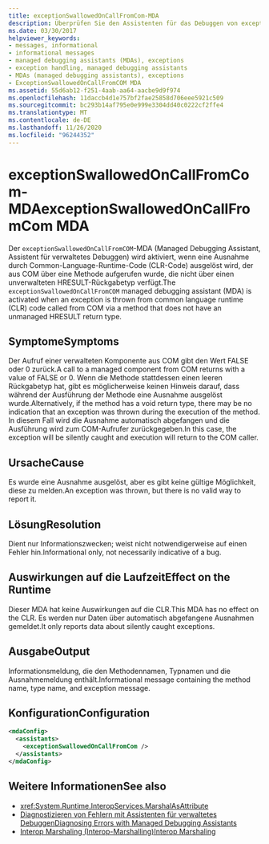 ```yaml
---
title: exceptionSwallowedOnCallFromCom-MDA
description: Überprüfen Sie den Assistenten für das Debuggen von exceptionschluchwedoncallfromcom in .net. Dieser MDA tritt auf, wenn eine Ausnahme ausgelöst wurde, aber es gibt keine gute Möglichkeit, Sie zu melden.
ms.date: 03/30/2017
helpviewer_keywords:
- messages, informational
- informational messages
- managed debugging assistants (MDAs), exceptions
- exception handling, managed debugging assistants
- MDAs (managed debugging assistants), exceptions
- ExceptionSwallowedOnCallFromCOM MDA
ms.assetid: 55d6ab12-f251-4aab-aa64-aacbe9d9f974
ms.openlocfilehash: 11daccb4d1e757bf2fae25858d706eee5921c509
ms.sourcegitcommit: bc293b14af795e0e999e3304dd40c0222cf2ffe4
ms.translationtype: MT
ms.contentlocale: de-DE
ms.lasthandoff: 11/26/2020
ms.locfileid: "96244352"
---
```

# <a name="exceptionswallowedoncallfromcom-mda"></a><span data-ttu-id="eaea4-104">exceptionSwallowedOnCallFromCom-MDA</span><span class="sxs-lookup"><span data-stu-id="eaea4-104">exceptionSwallowedOnCallFromCom MDA</span></span>

<span data-ttu-id="eaea4-105">Der `exceptionSwallowedOnCallFromCOM`-MDA (Managed Debugging Assistant, Assistent für verwaltetes Debuggen) wird aktiviert, wenn eine Ausnahme durch Common-Language-Runtime-Code (CLR-Code) ausgelöst wird, der aus COM über eine Methode aufgerufen wurde, die nicht über einen unverwalteten HRESULT-Rückgabetyp verfügt.</span><span class="sxs-lookup"><span data-stu-id="eaea4-105">The `exceptionSwallowedOnCallFromCOM` managed debugging assistant (MDA) is activated when an exception is thrown from common language runtime (CLR) code called from COM via a method that does not have an unmanaged HRESULT return type.</span></span>  
  
## <a name="symptoms"></a><span data-ttu-id="eaea4-106">Symptome</span><span class="sxs-lookup"><span data-stu-id="eaea4-106">Symptoms</span></span>  

 <span data-ttu-id="eaea4-107">Der Aufruf einer verwalteten Komponente aus COM gibt den Wert FALSE oder 0 zurück.</span><span class="sxs-lookup"><span data-stu-id="eaea4-107">A call to a managed component from COM returns with a value of FALSE or 0.</span></span> <span data-ttu-id="eaea4-108">Wenn die Methode stattdessen einen leeren Rückgabetyp hat, gibt es möglicherweise keinen Hinweis darauf, dass während der Ausführung der Methode eine Ausnahme ausgelöst wurde.</span><span class="sxs-lookup"><span data-stu-id="eaea4-108">Alternatively, if the method has a void return type, there may be no indication that an exception was thrown during the execution of the method.</span></span> <span data-ttu-id="eaea4-109">In diesem Fall wird die Ausnahme automatisch abgefangen und die Ausführung wird zum COM-Aufrufer zurückgegeben.</span><span class="sxs-lookup"><span data-stu-id="eaea4-109">In this case, the exception will be silently caught and execution will return to the COM caller.</span></span>  
  
## <a name="cause"></a><span data-ttu-id="eaea4-110">Ursache</span><span class="sxs-lookup"><span data-stu-id="eaea4-110">Cause</span></span>  

 <span data-ttu-id="eaea4-111">Es wurde eine Ausnahme ausgelöst, aber es gibt keine gültige Möglichkeit, diese zu melden.</span><span class="sxs-lookup"><span data-stu-id="eaea4-111">An exception was thrown, but there is no valid way to report it.</span></span>  
  
## <a name="resolution"></a><span data-ttu-id="eaea4-112">Lösung</span><span class="sxs-lookup"><span data-stu-id="eaea4-112">Resolution</span></span>  

 <span data-ttu-id="eaea4-113">Dient nur Informationszwecken; weist nicht notwendigerweise auf einen Fehler hin.</span><span class="sxs-lookup"><span data-stu-id="eaea4-113">Informational only, not necessarily indicative of a bug.</span></span>  
  
## <a name="effect-on-the-runtime"></a><span data-ttu-id="eaea4-114">Auswirkungen auf die Laufzeit</span><span class="sxs-lookup"><span data-stu-id="eaea4-114">Effect on the Runtime</span></span>  

 <span data-ttu-id="eaea4-115">Dieser MDA hat keine Auswirkungen auf die CLR.</span><span class="sxs-lookup"><span data-stu-id="eaea4-115">This MDA has no effect on the CLR.</span></span> <span data-ttu-id="eaea4-116">Es werden nur Daten über automatisch abgefangene Ausnahmen gemeldet.</span><span class="sxs-lookup"><span data-stu-id="eaea4-116">It only reports data about silently caught exceptions.</span></span>  
  
## <a name="output"></a><span data-ttu-id="eaea4-117">Ausgabe</span><span class="sxs-lookup"><span data-stu-id="eaea4-117">Output</span></span>  

 <span data-ttu-id="eaea4-118">Informationsmeldung, die den Methodennamen, Typnamen und die Ausnahmemeldung enthält.</span><span class="sxs-lookup"><span data-stu-id="eaea4-118">Informational message containing the method name, type name, and exception message.</span></span>  
  
## <a name="configuration"></a><span data-ttu-id="eaea4-119">Konfiguration</span><span class="sxs-lookup"><span data-stu-id="eaea4-119">Configuration</span></span>  
  
```xml  
<mdaConfig>  
  <assistants>  
    <exceptionSwallowedOnCallFromCom />  
  </assistants>  
</mdaConfig>  
```  
  
## <a name="see-also"></a><span data-ttu-id="eaea4-120">Weitere Informationen</span><span class="sxs-lookup"><span data-stu-id="eaea4-120">See also</span></span>

- <xref:System.Runtime.InteropServices.MarshalAsAttribute>
- [<span data-ttu-id="eaea4-121">Diagnostizieren von Fehlern mit Assistenten für verwaltetes Debuggen</span><span class="sxs-lookup"><span data-stu-id="eaea4-121">Diagnosing Errors with Managed Debugging Assistants</span></span>](diagnosing-errors-with-managed-debugging-assistants.md)
- [<span data-ttu-id="eaea4-122">Interop Marshaling (Interop-Marshalling)</span><span class="sxs-lookup"><span data-stu-id="eaea4-122">Interop Marshaling</span></span>](../interop/interop-marshaling.md)
